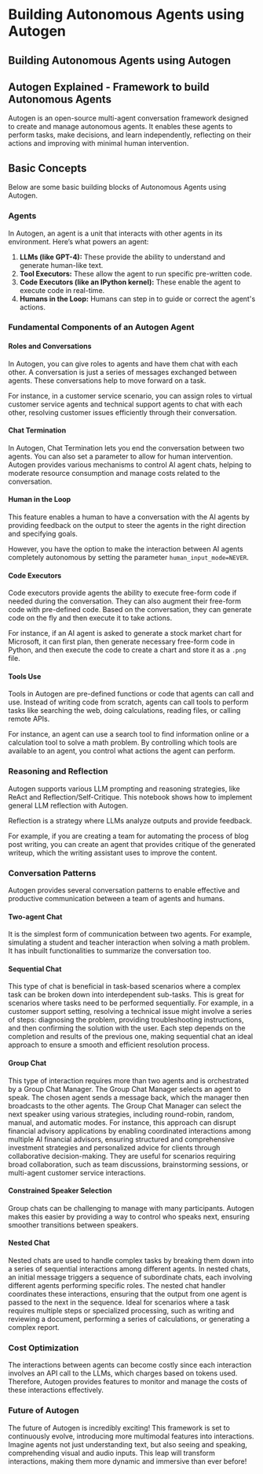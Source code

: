 # Building Autonomous Agents using Autogen


## Building Autonomous Agents using Autogen

## Autogen Explained - Framework to build Autonomous Agents

Autogen is an open-source multi-agent conversation framework designed to create and manage autonomous agents. It enables these agents to perform tasks, make decisions, and learn independently, reflecting on their actions and improving with minimal human intervention.

## Basic Concepts

Below are some basic building blocks of Autonomous Agents using Autogen.

### Agents

In Autogen, an agent is a unit that interacts with other agents in its environment. Here’s what powers an agent:

1. **LLMs (like GPT-4):** These provide the ability to understand and generate human-like text.
2. **Tool Executors:** These allow the agent to run specific pre-written code.
3. **Code Executors (like an IPython kernel):** These enable the agent to execute code in real-time.
4. **Humans in the Loop:** Humans can step in to guide or correct the agent's actions.

### Fundamental Components of an Autogen Agent

#### Roles and Conversations

In Autogen, you can give roles to agents and have them chat with each other. A conversation is just a series of messages exchanged between agents. These conversations help to move forward on a task.

For instance, in a customer service scenario, you can assign roles to virtual customer service agents and technical support agents to chat with each other, resolving customer issues efficiently through their conversation.

#### Chat Termination

In Autogen, Chat Termination lets you end the conversation between two agents. You can also set a parameter to allow for human intervention. Autogen provides various mechanisms to control AI agent chats, helping to moderate resource consumption and manage costs related to the conversation.

#### Human in the Loop

This feature enables a human to have a conversation with the AI agents by providing feedback on the output to steer the agents in the right direction and specifying goals.

However, you have the option to make the interaction between AI agents completely autonomous by setting the parameter `human_input_mode=NEVER`.

#### Code Executors

Code executors provide agents the ability to execute free-form code if needed during the conversation. They can also augment their free-form code with pre-defined code. Based on the conversation, they can generate code on the fly and then execute it to take actions.

For instance, if an AI agent is asked to generate a stock market chart for Microsoft, it can first plan, then generate necessary free-form code in Python, and then execute the code to create a chart and store it as a `.png` file.

#### Tools Use

Tools in Autogen are pre-defined functions or code that agents can call and use. Instead of writing code from scratch, agents can call tools to perform tasks like searching the web, doing calculations, reading files, or calling remote APIs.

For instance, an agent can use a search tool to find information online or a calculation tool to solve a math problem. By controlling which tools are available to an agent, you control what actions the agent can perform.

### Reasoning and Reflection

Autogen supports various LLM prompting and reasoning strategies, like ReAct and Reflection/Self-Critique. This notebook shows how to implement general LLM reflection with Autogen.

Reflection is a strategy where LLMs analyze outputs and provide feedback.

For example, if you are creating a team for automating the process of blog post writing, you can create an agent that provides critique of the generated writeup, which the writing assistant uses to improve the content.

### Conversation Patterns

Autogen provides several conversation patterns to enable effective and productive communication between a team of agents and humans.

#### Two-agent Chat

It is the simplest form of communication between two agents. For example, simulating a student and teacher interaction when solving a math problem. It has inbuilt functionalities to summarize the conversation too.

#### Sequential Chat

This type of chat is beneficial in task-based scenarios where a complex task can be broken down into interdependent sub-tasks. This is great for scenarios where tasks need to be performed sequentially. For example, in a customer support setting, resolving a technical issue might involve a series of steps: diagnosing the problem, providing troubleshooting instructions, and then confirming the solution with the user. Each step depends on the completion and results of the previous one, making sequential chat an ideal approach to ensure a smooth and efficient resolution process.

#### Group Chat

This type of interaction requires more than two agents and is orchestrated by a Group Chat Manager. The Group Chat Manager selects an agent to speak. The chosen agent sends a message back, which the manager then broadcasts to the other agents. The Group Chat Manager can select the next speaker using various strategies, including round-robin, random, manual, and automatic modes. For instance, this approach can disrupt financial advisory applications by enabling coordinated interactions among multiple AI financial advisors, ensuring structured and comprehensive investment strategies and personalized advice for clients through collaborative decision-making. They are useful for scenarios requiring broad collaboration, such as team discussions, brainstorming sessions, or multi-agent customer service interactions.

#### Constrained Speaker Selection

Group chats can be challenging to manage with many participants. Autogen makes this easier by providing a way to control who speaks next, ensuring smoother transitions between speakers.

#### Nested Chat

Nested chats are used to handle complex tasks by breaking them down into a series of sequential interactions among different agents. In nested chats, an initial message triggers a sequence of subordinate chats, each involving different agents performing specific roles. The nested chat handler coordinates these interactions, ensuring that the output from one agent is passed to the next in the sequence. Ideal for scenarios where a task requires multiple steps or specialized processing, such as writing and reviewing a document, performing a series of calculations, or generating a complex report.

### Cost Optimization

The interactions between agents can become costly since each interaction involves an API call to the LLMs, which charges based on tokens used. Therefore, Autogen provides features to monitor and manage the costs of these interactions effectively.

### Future of Autogen

The future of Autogen is incredibly exciting! This framework is set to continuously evolve, introducing more multimodal features into interactions. Imagine agents not just understanding text, but also seeing and speaking, comprehending visual and audio inputs. This leap will transform interactions, making them more dynamic and immersive than ever before!

